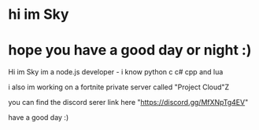 # hi im Sky 
# hope you have a good day or night :)
Hi im Sky im a node.js developer - i know python c c# cpp and lua

i also im working on a fortnite private server called "Project Cloud"Z

you can find the discord serer link here "https://discord.gg/MfXNpTg4EV"

have a good day :)
